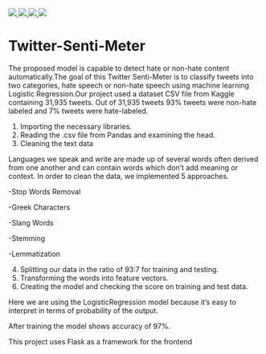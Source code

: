 <a href="https://github.com/atharvkarajgi">
  <img src="https://github.com/atharvkarajgi.png?size=80">
</a>
<a href="https://github.com/msr-sajid">
  <img src="https://github.com/msr-sajid.png?size=80">
</a>
<a href="https://github.com/ankitaanjali1202">
  <img src="https://github.com/ankitaanjali1202.png?size=50">
</a>
<a href="https://github.com/AmanKumar666">
  <img src="https://github.com/AmanKumar666.png?size=50">
</a>




# Twitter-Senti-Meter
The proposed model is capable to detect hate or non-hate content automatically.The goal of this Twitter Senti-Meter is to classify tweets into two categories, hate speech or non-hate speech using machine learning Logistic Regression.Our project used a dataset CSV file from Kaggle containing 31,935 tweets. Out of 31,935 tweets 93% tweets were non-hate labeled and 7% tweets were hate-labeled. 
1. Importing the necessary libraries.
2. Reading the .csv file from Pandas and examining the head.
3. Cleaning the text data

Languages we speak and write are made up of several words often derived from one another and can contain words which don’t add meaning or context. In order to clean the data, we implemented 5 approaches.

-Stop Words Removal

-Greek Characters

-Slang Words

-Stemming

-Lemmatization

4. Splitting our data in the ratio of 93:7 for training and testing.
5. Transforming the words into feature vectors.
6. Creating the model and checking the score on training and test data.

Here we are using the LogisticRegression model because it’s easy to interpret in terms
of probability of the output. 

After training the model shows accuracy of 97%.


This project uses Flask as a framework for the frontend
